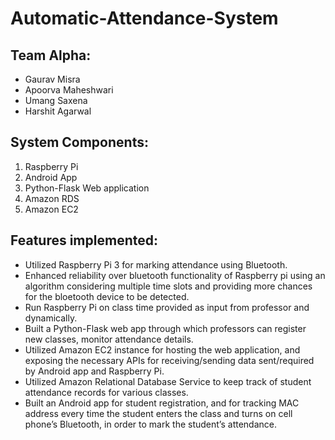 # Automatic-Attendance-System
## Team Alpha:
* Gaurav Misra
* Apoorva Maheshwari
* Umang Saxena
* Harshit Agarwal

## System Components:
1. Raspberry Pi 
2. Android App
3. Python-Flask Web application
4. Amazon RDS
5. Amazon EC2

## Features implemented:
* Utilized Raspberry Pi 3 for marking attendance using Bluetooth.
* Enhanced reliability over bluetooth functionality of Raspberry pi using an algorithm considering multiple time slots and providing more chances for the bloetooth device to be detected.
* Run Raspberry Pi on class time provided as input from professor and dynamically.
* Built a Python-Flask web app through which professors can register new classes, monitor attendance details.
* Utilized Amazon EC2 instance for hosting the web application, and exposing the necessary APIs for receiving/sending data sent/required by Android app and Raspberry Pi.
* Utilized Amazon Relational Database Service to keep track of student attendance records for various classes.
* Built an Android app for student registration, and for tracking MAC address every time the student enters the class and turns on cell phone’s Bluetooth, in order to mark the student’s attendance.
